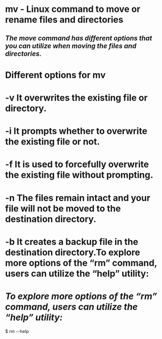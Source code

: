 # **mv - Linux command to move or rename files and directories**

## *The move command has different options that you can utilize when moving the files and directories.*

# **Different options for mv**

# -v    It overwrites the existing file or directory.

# -i	It prompts whether to overwrite the existing file or not.

# -f	It is used to forcefully overwrite the existing file without prompting.

# -n	The files remain intact and your file will not be moved to the destination directory.

# -b	It creates a backup file in the destination directory.To explore more options of the “rm” command, users can utilize the “help” utility:

#  *To explore more options of the “rm” command, users can utilize the “help” utility:*

$ rm --help


